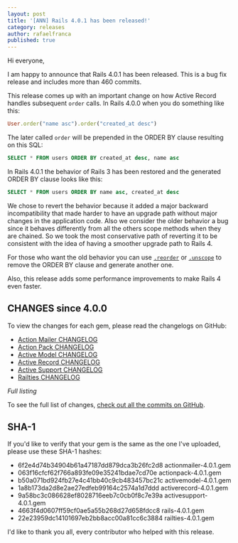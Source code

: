 ```yaml
---
layout: post
title: '[ANN] Rails 4.0.1 has been released!'
category: releases
author: rafaelfranca
published: true
---
```


Hi everyone,

I am happy to announce that Rails 4.0.1 has been released. This is a bug fix release and
includes more than 460 commits.

This release comes up with an important change on how Active Record handles subsequent `order` calls.
In Rails 4.0.0 when you do something like this:

```ruby
User.order("name asc").order("created_at desc")
```

The later called `order` will be prepended in the ORDER BY clause resulting on this SQL:

```sql
SELECT * FROM users ORDER BY created_at desc, name asc
```

In Rails 4.0.1 the behavior of Rails 3 has been restored and the generated ORDER BY clause
looks like this:

```sql
SELECT * FROM users ORDER BY name asc, created_at desc
```

We chose to revert the behavior because it added a major backward incompatibility that made
harder to have an upgrade path without major changes in the application code. Also we consider
the older behavior a bug since it behaves differently from all the others scope methods when they
are chained. So we took the most conservative path of reverting it to be consistent with the idea
of having a smoother upgrade path to Rails 4.

For those who want the old behavior you can use [`.reorder`](http://api.rubyonrails.org/classes/ActiveRecord/QueryMethods.html#method-i-reorder)
or [`.unscope`](http://api.rubyonrails.org/classes/ActiveRecord/QueryMethods.html#method-i-unscope)
to remove the ORDER BY clause and generate another one.

Also, this release adds some performance improvements to make Rails 4 even faster.

## CHANGES since 4.0.0

To view the changes for each gem, please read the changelogs on GitHub:

* [Action Mailer CHANGELOG](https://github.com/rails/rails/blob/v4.0.1/actionmailer/CHANGELOG.md)
* [Action Pack CHANGELOG](https://github.com/rails/rails/blob/v4.0.1/actionpack/CHANGELOG.md)
* [Active Model CHANGELOG](https://github.com/rails/rails/blob/v4.0.1/activemodel/CHANGELOG.md)
* [Active Record CHANGELOG](https://github.com/rails/rails/blob/v4.0.1/activerecord/CHANGELOG.md)
* [Active Support CHANGELOG](https://github.com/rails/rails/blob/v4.0.1/activesupport/CHANGELOG.md)
* [Railties CHANGELOG](https://github.com/rails/rails/blob/v4.0.1/railties/CHANGELOG.md)

*Full listing*

To see the full list of changes, [check out all the commits on
GitHub](https://github.com/rails/rails/compare/v4.0.0...v4.0.1).

## SHA-1

If you'd like to verify that your gem is the same as the one I've uploaded,
please use these SHA-1 hashes:

* 6f2e4d74b34904b61a47187dd879dca3b26fc2d8  actionmailer-4.0.1.gem
* 063f16cfcf62f766a893fe09e35241bdae7cd70e  actionpack-4.0.1.gem
* b50a071bd924fb27e4c41bb40c9cb483457bc21c  activemodel-4.0.1.gem
* 1a8b173da2d8e2ae27edfeb99164c2574a1d7ddd  activerecord-4.0.1.gem
* 9a58bc3c086628ef8028716eeb7c0cb0f8c7e39a  activesupport-4.0.1.gem
* 4663f4d0607ff59cf0ae5a55b268d27d658fdcc8  rails-4.0.1.gem
* 22e23959dc14101697eb2bb8acc00a81cc6c3884  railties-4.0.1.gem

I'd like to thank you all, every contributor who helped with this release.
